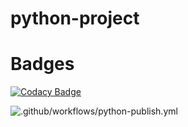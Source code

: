 # python-project

# Badges
[![Codacy Badge](https://app.codacy.com/project/badge/Grade/395528f3f10d491b927d8099fda880d8)](https://www.codacy.com?utm_source=github.com&amp;utm_medium=referral&amp;utm_content=L99002516/python-project&amp;utm_campaign=Badge_Grade)

![.github/workflows/python-publish.yml](https://github.com/L99002516/python-project/workflows/.github/workflows/python-publish.yml/badge.svg)
